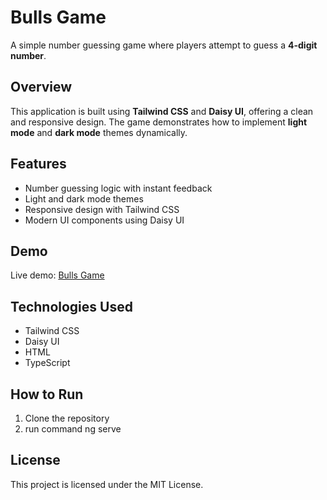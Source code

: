 # Bulls Game

A simple number guessing game where players attempt to guess a **4-digit number**.

## Overview

This application is built using **Tailwind CSS** and **Daisy UI**, offering a clean and responsive design. The game demonstrates how to implement **light mode** and **dark mode** themes dynamically.

## Features

- Number guessing logic with instant feedback
- Light and dark mode themes
- Responsive design with Tailwind CSS
- Modern UI components using Daisy UI

## Demo

Live demo: [Bulls Game](https://exquisite-macaron-96c164.netlify.app/)

## Technologies Used

- Tailwind CSS
- Daisy UI
- HTML
- TypeScript 



## How to Run

1. Clone the repository
2. run command ng serve 

## License

This project is licensed under the MIT License.

